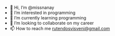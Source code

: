 - 👋 Hi, I’m @missnanay
- 👀 I’m interested in programming 
- 🌱 I’m currently learning programming
- 💞️ I’m looking to collaborate on my career
- 📫 How to reach me rutendosvisveni@gmail.com

<!---
missnanay/missnanay is a ✨ special ✨ repository because its `README.md` (this file) appears on your GitHub profile.
You can click the Preview link to take a look at your changes.
--->

